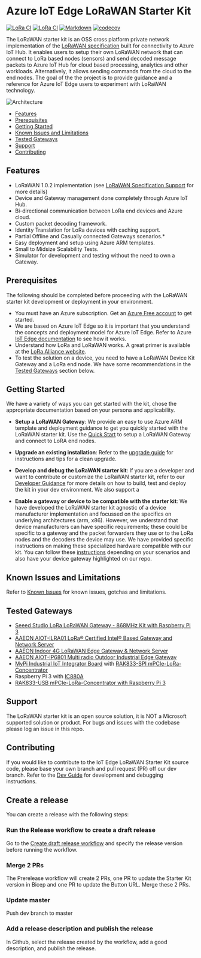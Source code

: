 # Azure IoT Edge LoRaWAN Starter Kit

[![LoRa CI](https://github.com/Azure/iotedge-lorawan-starterkit/actions/workflows/ci.yaml/badge.svg?branch=master)](https://github.com/Azure/iotedge-lorawan-starterkit/actions/workflows/ci.yaml)
[![LoRa CI](https://github.com/Azure/iotedge-lorawan-starterkit/actions/workflows/ci.yaml/badge.svg?branch=dev)](https://github.com/Azure/iotedge-lorawan-starterkit/actions/workflows/ci.yaml)
[![Markdown](https://github.com//Azure/iotedge-lorawan-starterkit/actions/workflows/md-linter.yaml/badge.svg?branch=dev)](https://github.com/Azure/iotedge-lorawan-starterkit/actions/workflows/md-linter.yaml)
[![codecov](https://codecov.io/gh/Azure/iotedge-lorawan-starterkit/branch/dev/graph/badge.svg)](https://codecov.io/gh/Azure/iotedge-lorawan-starterkit)

The LoRaWAN starter kit is an OSS cross platform private network implementation
of the [LoRaWAN specification](https://lora-alliance.org/resource_hub/lorawan-specification-v1-0-2/)
built for connectivity to Azure IoT Hub. It enables users to setup their own
LoRaWAN network that can connect to LoRa based nodes (sensors) and send decoded
message packets to Azure IoT Hub for cloud based processing, analytics and other
workloads. Alternatively, it allows sending commands from the cloud to the end
nodes. The goal of the the project is to provide guidance and a reference for
Azure IoT Edge users to experiment with LoRaWAN technology.

![Architecture](https://azure.github.io/iotedge-lorawan-starterkit/dev/images/EdgeArchitecture.png)

- [Features](#features)
- [Prerequisites](#prerequisites)
- [Getting Started](#getting-started)
- [Known Issues and Limitations](#known-issues-and-limitations)
- [Tested Gateways](#tested-gateways)
- [Support](#support)
- [Contributing](#contributing)

## Features

- LoRaWAN 1.0.2 implementation
(see [LoRaWAN Specification Support][specificationsupport]
for more details)
- Device and Gateway management done completely through Azure IoT Hub.
- Bi-directional communication between LoRa end devices and Azure cloud.
- Custom packet decoding framework.
- Identity Translation for LoRa devices with caching support.
- Partial Offline and Casually connected Gateways scenarios.*
- Easy deployment and setup using Azure ARM templates.
- Small to Midsize Scalability Tests.
- Simulator for development and testing without the need to own a Gateway.

## Prerequisites

The following should be completed before proceeding with the LoRaWAN starter kit
development or deployment in your environment.

- You must have an Azure subscription. Get an
[Azure Free account](https://azure.microsoft.com/en-us/offers/ms-azr-0044p/)
to get started.
- We are based on Azure IoT Edge so it is important that you understand the
concepts and deployment model for Azure IoT Edge. Refer to Azure
[IoT Edge documentation](https://docs.microsoft.com/en-us/azure/iot-edge/)
to see how it works.
- Understand how LoRa and LoRaWAN works. A great primer is available at the
[LoRa Alliance website](https://lora-alliance.org/resource_hub/what-is-lorawan/).
- To test the solution on a device, you need to have a LoRaWAN Device Kit
Gateway and a LoRa end node. We have some recommendations in the
[Tested Gateways](#tested-gateways) section below.

## Getting Started

We have a variety of ways you can  get started with the kit, chose the
appropriate documentation based on your persona and applicability.

- **Setup a LoRaWAN Gateway**: We provide an easy to use Azure ARM template and
deployment guidance to get you quickly started with the LoRaWAN starter kit.
Use the [Quick Start][quickstart] to setup a LoRaWAN Gateway and
connect to LoRA end nodes.
- **Upgrade an existing installation**:
Refer to the [upgrade guide][upgradeguide] for instructions and tips for a
clean upgrade.
- **Develop and debug the LoRaWAN starter kit**: If you are a developer and want
to contribute or customize the LoRaWAN starter kit, refer to our
[Developer Guidance][devguide] for more details on how to build, test
and deploy the kit in your dev environment. We also support a

- **Enable a gateway or device to be compatible with the starter kit**: We have
developed the LoRaWAN starter kit agnostic of a device manufacturer
implementation and focussed on the specifics on underlying architectures
(arm, x86). However, we understand that device manufacturers can have specific
requirements; these could be specific to a gateway and the packet forwarders
they use or to the LoRa nodes and the decoders the device may use. We have
provided specific instructions on making these specialized hardware compatible
with our kit. You can follow these [instructions][partnerinstructions] depending on
your scenarios and also have your device gateway highlighted on our repo.

## Known Issues and Limitations

Refer to [Known Issues][knownissues] for known issues, gotchas and
limitations.

## Tested Gateways

- [Seeed Studio LoRa LoRaWAN Gateway - 868MHz Kit with Raspberry Pi 3](https://www.seeedstudio.com/LoRa-LoRaWAN-Gateway-868MHz-Kit-with-Raspberry-Pi-3.html)
- [AAEON AIOT-ILRA01 LoRa® Certified Intel® Based Gateway and Network Server](https://www.aaeon.com/en/p/intel-lora-gateway-system-server)
- [AAEON Indoor 4G LoRaWAN Edge Gateway & Network Server](https://www.industrialgateways.eu/UPS-IoT-EDGE-LoRa)
- [AAEON AIOT-IP6801 Multi radio Outdoor Industrial Edge Gateway](https://www.aaeon.com/en/p/iot-gateway-systems-aiot-ip6801)
- [MyPi Industrial IoT Integrator Board](http://www.embeddedpi.com/integrator-board)
with [RAK833-SPI mPCIe-LoRa-Concentrator](http://www.embeddedpi.com/iocards)
- Raspberry Pi 3 with [IC880A](https://wireless-solutions.de/products/radiomodules/ic880a.html)
- [RAK833-USB mPCIe-LoRa-Concentrator with Raspberry Pi 3](https://github.com/Ellerbach/lora_gateway/tree/a31d80bf93006f33c2614205a6845b379d032c57)

## Support

The LoRaWAN starter kit is an open source solution, it is NOT a Microsoft
supported solution or product. For bugs and issues with the codebase please log
an issue in this repo.

## Contributing

If you would like to contribute to the IoT Edge LoRaWAN Starter Kit source code,
please base your own branch and pull request (PR) off our dev branch.
Refer to the [Dev Guide][devguide] for development and debugging instructions.

[quickstart]:           https://azure.github.io/iotedge-lorawan-starterkit/dev/quickstart/
[upgradeguide]:         https://azure.github.io/iotedge-lorawan-starterkit/dev/user-guide/upgrade/
[devguide]:             https://azure.github.io/iotedge-lorawan-starterkit/dev/user-guide/devguide/
[knownissues]:          https://azure.github.io/iotedge-lorawan-starterkit/dev/issues/
[partnerinstructions]:  https://azure.github.io/iotedge-lorawan-starterkit/dev/user-guide/partner/
[specificationsupport]: https://azure.github.io/iotedge-lorawan-starterkit/dev/#lorawan-specification-support

## Create a release

You can create a release with the following steps:

### Run the Release workflow to create a draft release

Go to the [Create draft release workflow](https://github.com/Azure/iotedge-lorawan-starterkit/actions/workflows/create_release.yaml) and specify the release version before running the workflow.

### Merge 2 PRs

The Prerelease workflow will create 2 PRs, one PR to update the Starter Kit version in Bicep and one PR to update the Button URL. Merge these 2 PRs.

### Update master

Push dev branch to master

### Add a release description and publish the release

In Github, select the release created by the workflow, add a good description, and publish the release.

